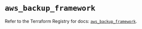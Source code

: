 # `aws_backup_framework`

Refer to the Terraform Registry for docs: [`aws_backup_framework`](https://registry.terraform.io/providers/hashicorp/aws/6.11.0/docs/resources/backup_framework).

